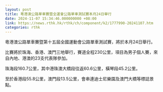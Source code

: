 ```yaml
---
layout: post
title: 粵港澳公路單車賽暨全運會公路單車測試賽本月24日舉行
date: 2024-11-07 15:34:46.000000000 +08:00
link: https://news.rthk.hk/rthk/ch/component/k2/1777990-20241107.htm
categories: rthk
---
```


粵港澳公路單車賽暨第十五屆全國運動會公路單車測試賽，將於本月24日舉行。

比賽將於珠海、香港、澳門三地舉行，賽道全程230公里，項目為男子個人賽，來自內地、港澳的23支代表隊參加。

珠海段160.7公里，其中港珠澳大橋段往返60.6公里，橫琴段45.2公里。

至於香港段55.8公里，澳門段13.5公里，會串連迪士尼樂園及澳門大橋等標誌景點。
